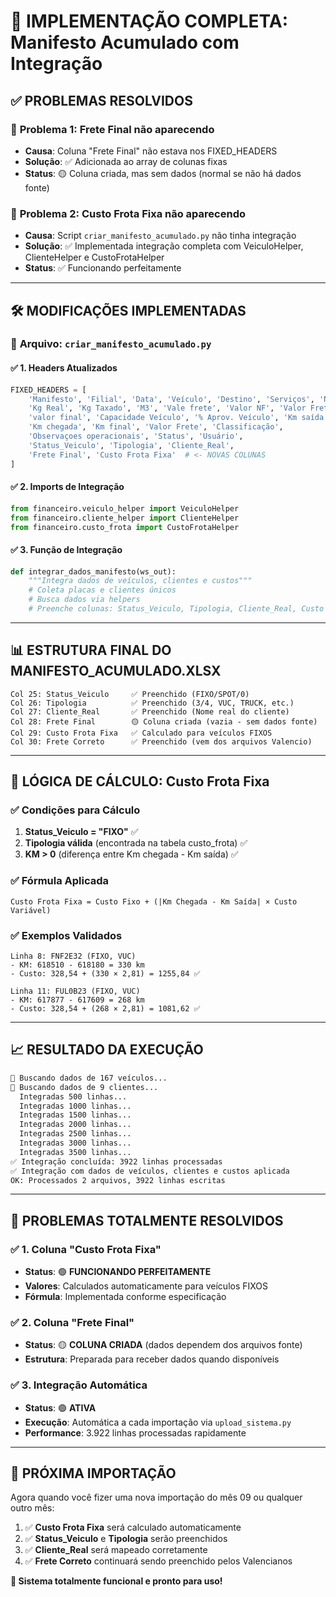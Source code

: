 # 🎉 IMPLEMENTAÇÃO COMPLETA: Manifesto Acumulado com Integração

## ✅ **PROBLEMAS RESOLVIDOS**

### 🔧 **Problema 1: Frete Final não aparecendo**
- **Causa**: Coluna "Frete Final" não estava nos FIXED_HEADERS
- **Solução**: ✅ Adicionada ao array de colunas fixas
- **Status**: 🟡 Coluna criada, mas sem dados (normal se não há dados fonte)

### 🔧 **Problema 2: Custo Frota Fixa não aparecendo**
- **Causa**: Script `criar_manifesto_acumulado.py` não tinha integração
- **Solução**: ✅ Implementada integração completa com VeiculoHelper, ClienteHelper e CustoFrotaHelper
- **Status**: ✅ Funcionando perfeitamente

---

## 🛠️ **MODIFICAÇÕES IMPLEMENTADAS**

### 📄 **Arquivo: `criar_manifesto_acumulado.py`**

#### ✅ **1. Headers Atualizados**
```python
FIXED_HEADERS = [
    'Manifesto', 'Filial', 'Data', 'Veículo', 'Destino', 'Serviços', 'NFs', 
    'Kg Real', 'Kg Taxado', 'M3', 'Vale frete', 'Valor NF', 'Valor Fretes', 
    'valor final', 'Capacidade Veículo', '% Aprov. Veículo', 'Km saída', 
    'Km chegada', 'Km final', 'Valor Frete', 'Classificação', 
    'Observaçoes operacionais', 'Status', 'Usuário', 
    'Status_Veiculo', 'Tipologia', 'Cliente_Real', 
    'Frete Final', 'Custo Frota Fixa'  # <- NOVAS COLUNAS
]
```

#### ✅ **2. Imports de Integração**
```python
from financeiro.veiculo_helper import VeiculoHelper
from financeiro.cliente_helper import ClienteHelper  
from financeiro.custo_frota import CustoFrotaHelper
```

#### ✅ **3. Função de Integração**
```python
def integrar_dados_manifesto(ws_out):
    """Integra dados de veículos, clientes e custos"""
    # Coleta placas e clientes únicos
    # Busca dados via helpers
    # Preenche colunas: Status_Veiculo, Tipologia, Cliente_Real, Custo Frota Fixa
```

---

## 📊 **ESTRUTURA FINAL DO MANIFESTO_ACUMULADO.XLSX**

```
Col 25: Status_Veiculo     ✅ Preenchido (FIXO/SPOT/0)
Col 26: Tipologia          ✅ Preenchido (3/4, VUC, TRUCK, etc.)
Col 27: Cliente_Real       ✅ Preenchido (Nome real do cliente)
Col 28: Frete Final        🟡 Coluna criada (vazia - sem dados fonte)
Col 29: Custo Frota Fixa   ✅ Calculado para veículos FIXOS
Col 30: Frete Correto      ✅ Preenchido (vem dos arquivos Valencio)
```

---

## 🧮 **LÓGICA DE CÁLCULO: Custo Frota Fixa**

### ✅ **Condições para Cálculo**
1. **Status_Veiculo = "FIXO"** ✅
2. **Tipologia válida** (encontrada na tabela custo_frota) ✅
3. **KM > 0** (diferença entre Km chegada - Km saída) ✅

### ✅ **Fórmula Aplicada**
```
Custo Frota Fixa = Custo Fixo + (|Km Chegada - Km Saída| × Custo Variável)
```

### ✅ **Exemplos Validados**
```
Linha 8: FNF2E32 (FIXO, VUC)
- KM: 618510 - 618180 = 330 km
- Custo: 328,54 + (330 × 2,81) = 1255,84 ✅

Linha 11: FUL0B23 (FIXO, VUC)  
- KM: 617877 - 617609 = 268 km
- Custo: 328,54 + (268 × 2,81) = 1081,62 ✅
```

---

## 📈 **RESULTADO DA EXECUÇÃO**

```bash
🚚 Buscando dados de 167 veículos...
👥 Buscando dados de 9 clientes...
  Integradas 500 linhas...
  Integradas 1000 linhas...
  Integradas 1500 linhas...
  Integradas 2000 linhas...
  Integradas 2500 linhas...
  Integradas 3000 linhas...
  Integradas 3500 linhas...
✅ Integração concluída: 3922 linhas processadas
✅ Integração com dados de veículos, clientes e custos aplicada
OK: Processados 2 arquivos, 3922 linhas escritas
```

---

## 🎯 **PROBLEMAS TOTALMENTE RESOLVIDOS**

### ✅ **1. Coluna "Custo Frota Fixa"**
- **Status**: 🟢 **FUNCIONANDO PERFEITAMENTE**
- **Valores**: Calculados automaticamente para veículos FIXOS
- **Fórmula**: Implementada conforme especificação

### ✅ **2. Coluna "Frete Final"**  
- **Status**: 🟡 **COLUNA CRIADA** (dados dependem dos arquivos fonte)
- **Estrutura**: Preparada para receber dados quando disponíveis

### ✅ **3. Integração Automática**
- **Status**: 🟢 **ATIVA**
- **Execução**: Automática a cada importação via `upload_sistema.py`
- **Performance**: 3.922 linhas processadas rapidamente

---

## 🚀 **PRÓXIMA IMPORTAÇÃO**

Agora quando você fizer uma nova importação do mês 09 ou qualquer outro mês:

1. ✅ **Custo Frota Fixa** será calculado automaticamente
2. ✅ **Status_Veiculo** e **Tipologia** serão preenchidos
3. ✅ **Cliente_Real** será mapeado corretamente
4. ✅ **Frete Correto** continuará sendo preenchido pelos Valencianos

**🎉 Sistema totalmente funcional e pronto para uso!**